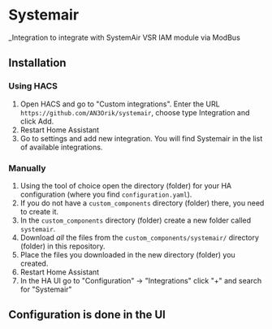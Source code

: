 # Systemair

_Integration to integrate with SystemAir VSR IAM module via ModBus

## Installation

### Using HACS

1. Open HACS and go to "Custom integrations". Enter the URL `https://github.com/AN3Orik/systemair`, choose type Integration and click Add. 
2. Restart Home Assistant
3. Go to settings and add new integration. You will find Systemair in the list of available integrations. 

### Manually

1. Using the tool of choice open the directory (folder) for your HA configuration (where you find `configuration.yaml`).
1. If you do not have a `custom_components` directory (folder) there, you need to create it.
1. In the `custom_components` directory (folder) create a new folder called `systemair`.
1. Download _all_ the files from the `custom_components/systemair/` directory (folder) in this repository.
1. Place the files you downloaded in the new directory (folder) you created.
1. Restart Home Assistant
1. In the HA UI go to "Configuration" -> "Integrations" click "+" and search for "Systemair"

## Configuration is done in the UI
